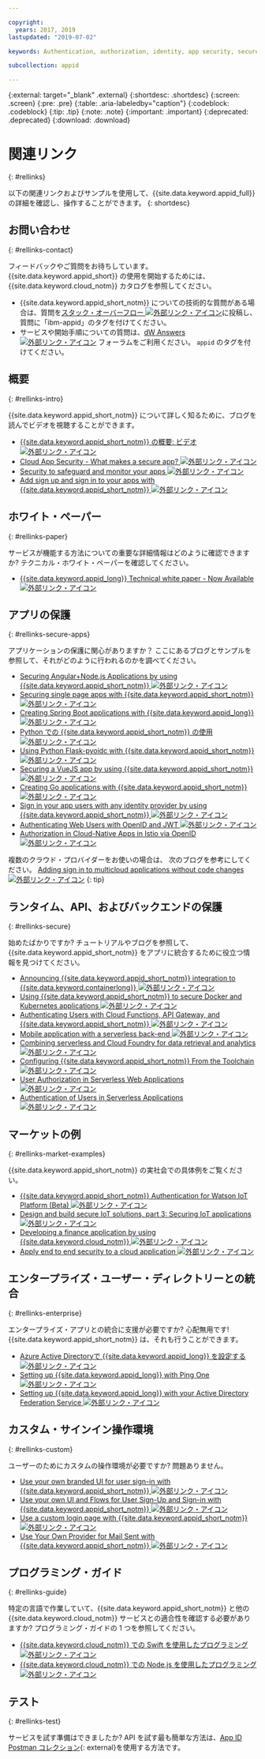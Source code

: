 ```yaml
---

copyright:
  years: 2017, 2019
lastupdated: "2019-07-02"

keywords: Authentication, authorization, identity, app security, secure

subcollection: appid

---
```


{:external: target="_blank" .external}
{:shortdesc: .shortdesc}
{:screen: .screen}
{:pre: .pre}
{:table: .aria-labeledby="caption"}
{:codeblock: .codeblock}
{:tip: .tip}
{:note: .note}
{:important: .important}
{:deprecated: .deprecated}
{:download: .download}


# 関連リンク
{: #rellinks}

以下の関連リンクおよびサンプルを使用して、{{site.data.keyword.appid_full}} の詳細を確認し、操作することができます。
{: shortdesc}

## お問い合わせ
{: #rellinks-contact}

フィードバックやご質問をお待ちしています。 {{site.data.keyword.appid_short}} の使用を開始するためには、{{site.data.keyword.cloud_notm}} カタログを参照してください。
* {{site.data.keyword.appid_short_notm}} についての技術的な質問がある場合は、質問を<a href="https://stackoverflow.com" target="_blank">スタック・オーバーフロー <img src="../../icons/launch-glyph.svg" alt="外部リンク・アイコン"></a>に投稿し、質問に「ibm-appid」のタグを付けてください。
* サービスや開始手順についての質問は、<a href="https://developer.ibm.com" target="_blank">dW Answers <img src="../../icons/launch-glyph.svg" alt="外部リンク・アイコン"></a> フォーラムをご利用ください。 `appid` のタグを付けてください。


## 概要
{: #rellinks-intro}

{{site.data.keyword.appid_short_notm}} について詳しく知るために、ブログを読んでビデオを視聴することができます。

* <a href="https://www.youtube.com/watch?v=XlrCjHdK43Q" target="_blank">{{site.data.keyword.appid_short_notm}} の概要: ビデオ <img src="../../icons/launch-glyph.svg" alt="外部リンク・アイコン"></a>
* <a href="https://www.ibm.com/cloud/blog/cloud-app-security-makes-secure-app" target="_blank">Cloud App Security - What makes a secure app? <img src="../../icons/launch-glyph.svg" alt="外部リンク・アイコン"></a>
* <a href="https://www.ibm.com/cloud/garage/architectures/securityArchitecture/security-for-application" target="_blank">Security to safeguard and monitor your apps <img src="../../icons/launch-glyph.svg" alt="外部リンク・アイコン"></a>
* <a href="https://www.youtube.com/watch?v=cDSYNFn4rX8" target="_blank">Add sign up and sign in to your apps with {{site.data.keyword.appid_short_notm}} <img src="../../icons/launch-glyph.svg" alt="外部リンク・アイコン"></a>



## ホワイト・ペーパー
{: #rellinks-paper}

サービスが機能する方法についての重要な詳細情報はどのように確認できますか? テクニカル・ホワイト・ペーパーを確認してください。

* <a href="https://www.ibm.com/cloud/blog/ibm-cloud-app-id-technical-white-paper-now-available" target="_blank">{{site.data.keyword.appid_long}} Technical white paper - Now Available <img src="../../icons/launch-glyph.svg" alt="外部リンク・アイコン"></a>


## アプリの保護
{: #rellinks-secure-apps}

アプリケーションの保護に関心がありますか？ ここにあるブログとサンプルを参照して、それがどのように行われるのかを調べてください。

* <a href="https://www.ibm.com/cloud/blog/securing-angularnode-js-applications-using-app-id" target="_blank">Securing Angular+Node.js Applications by using {{site.data.keyword.appid_short_notm}} <img src="../../icons/launch-glyph.svg" alt="外部リンク・アイコン"></a>
* <a href="https://www.ibm.com/cloud/blog/securing-single-page-apps-app-id-service" target="_blank">Securing single page apps with {{site.data.keyword.appid_short_notm}} <img src="../../icons/launch-glyph.svg" alt="外部リンク・アイコン"></a>
* <a href="https://www.ibm.com/cloud/blog/creating-spring-boot-applications-app-id" target="_blank">Creating Spring Boot applications with {{site.data.keyword.appid_long}} <img src="../../icons/launch-glyph.svg" alt="外部リンク・アイコン"></a>
* <a href="https://github.com/mnsn/appid-python-flask-example" target="_blank">Python での {{site.data.keyword.appid_short_notm}} の使用 <img src="../../icons/launch-glyph.svg" alt="外部リンク・アイコン"></a>
* <a href="https://github.com/IBM-Cloud/github-traffic-stats" target="_blank">Using Python Flask-pyoidc with {{site.data.keyword.appid_short_notm}} <img src="../../icons/launch-glyph.svg" alt="外部リンク・アイコン"></a>
* <a href="https://github.com/ibmets/appid-vue-client" target="_blank">Securing a VueJS app by using {{site.data.keyword.appid_short_notm}} <img src="../../icons/launch-glyph.svg" alt="外部リンク・アイコン"></a>
* <a href="https://www.ibm.com/cloud/blog/creating-go-applications-with-app-id" target="_blank">Creating Go applications with {{site.data.keyword.appid_short_notm}} <img src="../../icons/launch-glyph.svg" alt="外部リンク・アイコン"></a>
* <a href="https://www.ibm.com/cloud/blog/app-id-integrate-custom-identity" target="_blank">Sign in your app users with any identity provider by using {{site.data.keyword.appid_short_notm}} <img src="../../icons/launch-glyph.svg" alt="外部リンク・アイコン"></a>
* <a href="http://heidloff.net/article/authenticating-web-users-openid-connect-jwt/" target="_blank">Authenticating Web Users with OpenID and JWT <img src="../../icons/launch-glyph.svg" alt="外部リンク・アイコン"></a>
* <a href="http://heidloff.net/article/authentication-authorization-openid-connect-istio" target="_blank">Authorization in Cloud-Native Apps in Istio via OpenID <img src="../../icons/launch-glyph.svg" alt="外部リンク・アイコン"></a>



複数のクラウド・プロバイダーをお使いの場合は、 次のブログを参考にしてください。 <a href="https://www.ibm.com/cloud/blog/adding-sign-in-to-multicloud-applications-without-code-changes" target="_blank">Adding sign in to multicloud applications without code changes <img src="../../icons/launch-glyph.svg" alt="外部リンク・アイコン"></a>
{: tip}



## ランタイム、API、およびバックエンドの保護
{: #rellinks-secure}

始めたばかりですか? チュートリアルやブログを参照して、{{site.data.keyword.appid_short_notm}} をアプリに統合するために役立つ情報を見つけてください。

* <a href="https://www.ibm.com/cloud/blog/announcing-app-id-integration-ibm-cloud-kubernetes-service" target="_blank">Announcing {{site.data.keyword.appid_short_notm}} integration to {{site.data.keyword.containerlong}} <img src="../../icons/launch-glyph.svg" alt="外部リンク・アイコン"></a>
* <a href="https://www.ibm.com/cloud/blog/using-app-id-secure-docker-kubernetes-applications" target="_blank">Using {{site.data.keyword.appid_short_notm}} to secure Docker and Kubernetes applications <img src="../../icons/launch-glyph.svg" alt="外部リンク・アイコン"></a>
* <a href="https://www.ibm.com/cloud/blog/authenticating-users-with-cloud-functions-api-gateway-and-app-id" target="_blank">Authenticating Users with Cloud Functions, API Gateway, and {{site.data.keyword.appid_short_notm}} <img src="../../icons/launch-glyph.svg" alt="外部リンク・アイコン"></a>
* <a href="/docs/tutorials?topic=solution-tutorials-serverless-mobile-backend#serverless-mobile-backend" target="_blank">Mobile application with a serverless back-end <img src="../../icons/launch-glyph.svg" alt="外部リンク・アイコン"></a>
* <a href="/docs/tutorials?topic=solution-tutorials-serverless-github-traffic-analytics#serverless-github-traffic-analytics" target="_blank">Combining serverless and Cloud Foundry for data retrieval and analytics <img src="../../icons/launch-glyph.svg" alt="外部リンク・アイコン"></a>
* <a href="https://www.ibm.com/cloud/blog/how-to-configure-ibm-cloud-app-id-from-the-toolchain" target="_blank">Configuring {{site.data.keyword.appid_short_notm}} From the Toolchain <img src="../../icons/launch-glyph.svg" alt="外部リンク・アイコン"></a>
* <a href="http://heidloff.net/article/user-authorization-serverless-web-applications-openwhisk" target="_blank">User Authorization in Serverless Web Applications <img src="../../icons/launch-glyph.svg" alt="外部リンク・アイコン"></a>
* <a href="http://heidloff.net/article/user-authentication-serverless-openwhisk" target="_blank">Authentication of Users in Serverless Applications <img src="../../icons/launch-glyph.svg" alt="外部リンク・アイコン"></a>



## マーケットの例
{: #rellinks-market-examples}

{{site.data.keyword.appid_short_notm}} の実社会での具体例をご覧ください。

* <a href="https://www.ibm.com/support/knowledgecenter/SSQP8H/iot/platform/reference/security/app_id.html" target="_blank">{{site.data.keyword.appid_short_notm}} Authentication for Watson IoT Platform (Beta) <img src="../../icons/launch-glyph.svg" alt="外部リンク・アイコン"></a>
* <a href="https://developer.ibm.com/articles/iot-trs-secure-iot-solutions3/" target="_blank">Design and build secure IoT solutions, part 3: Securing IoT applications <img src="../../icons/launch-glyph.svg" alt="外部リンク・アイコン"></a>
* <a href="https://www.ibm.com/cloud/blog/developing-finance-application-using-ibm-cloud" target="_blank">Developing a finance application by using {{site.data.keyword.cloud_notm}} <img src="../../icons/launch-glyph.svg" alt="外部リンク・アイコン"></a>
* <a href="/docs/tutorials?topic=solution-tutorials-cloud-e2e-security#cloud-e2e-security" target="_blank">Apply end to end security to a cloud application <img src="../../icons/launch-glyph.svg" alt="外部リンク・アイコン"></a>


## エンタープライズ・ユーザー・ディレクトリーとの統合
{: #rellinks-enterprise}

エンタープライズ・アプリとの統合に支援が必要ですか? 心配無用です! {{site.data.keyword.appid_short_notm}} は、それも行うことができます。

* <a href="https://www.ibm.com/cloud/blog/setting-ibm-cloud-app-id-azure-active-directory" target="_blank">Azure Active Directoryで {{site.data.keyword.appid_long}} を設定する <img src="../../icons/launch-glyph.svg" alt="外部リンク・アイコン"></a>
* <a href="https://www.ibm.com/cloud/blog/setting-ibm-cloud-app-id-ping-one" target="_blank">Setting up {{site.data.keyword.appid_long}} with Ping One <img src="../../icons/launch-glyph.svg" alt="外部リンク・アイコン"></a>
* <a href="https://www.ibm.com/cloud/blog/setting-ibm-cloud-app-id-active-directory-federation-service" target="_blank">Setting up {{site.data.keyword.appid_long}} with your Active Directory Federation Service <img src="../../icons/launch-glyph.svg" alt="外部リンク・アイコン"></a>


## カスタム・サインイン操作環境
{: #rellinks-custom}

ユーザーのためにカスタムの操作環境が必要ですか? 問題ありません。

* <a href="https://www.ibm.com/cloud/blog/use-branded-ui-user-sign-app-id" target="_blank">Use your own branded UI for user sign-in with {{site.data.keyword.appid_short_notm}} <img src="../../icons/launch-glyph.svg" alt="外部リンク・アイコン"></a>
* <a href="https://www.ibm.com/cloud/blog/use-ui-flows-user-sign-sign-app-id" target="_blank">Use your own UI and Flows for User Sign-Up and Sign-in with {{site.data.keyword.appid_short_notm}} <img src="../../icons/launch-glyph.svg" alt="外部リンク・アイコン"></a>
* <a href="https://www.ibm.com/cloud/blog/custom-login-page-app-id-integration" target="_blank">Use a custom login page with  {{site.data.keyword.appid_short_notm}} <img src="../../icons/launch-glyph.svg" alt="外部リンク・アイコン"></a>
* <a href="https://www.ibm.com/cloud/blog/use-ibm-cloud-app-id-and-your-email-provider-to-brand-mails-sent-to-app-users" target="_blank">Use Your Own Provider for Mail Sent with {{site.data.keyword.appid_short_notm}} <img src="../../icons/launch-glyph.svg" alt="外部リンク・アイコン"></a>

## プログラミング・ガイド
{: #rellinks-guide}

特定の言語で作業していて、{{site.data.keyword.appid_short_notm}} と他の {{site.data.keyword.cloud_notm}} サービスとの適合性を確認する必要がありますか? プログラミング・ガイドの 1 つを参照してください。

* <a href="/docs/swift?topic=swift-getting-started" target="_blank">{{site.data.keyword.cloud_notm}} での Swift を使用したプログラミング <img src="../../icons/launch-glyph.svg" alt="外部リンク・アイコン"></a>
* <a href="/docs/node?topic=nodejs-getting-started" target="_blank">{{site.data.keyword.cloud_notm}} での Node.js を使用したプログラミング <img src="../../icons/launch-glyph.svg" alt="外部リンク・アイコン"></a>


## テスト
{: #rellinks-test}

サービスを試す準備はできましたか? API を試す最も簡単な方法は、[App ID Postman コレクション](https://github.com/ibm-cloud-security/appid-postman){: external}を使用する方法です。

